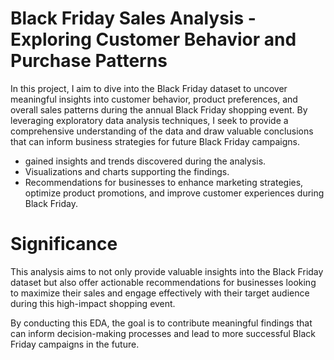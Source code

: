 # Black Friday Sales Analysis - Exploring Customer Behavior and Purchase Patterns

In this project, I aim to dive into the Black Friday dataset to uncover meaningful insights into customer behavior, product preferences, and overall sales patterns during the annual Black Friday shopping event. By leveraging exploratory data analysis techniques, I seek to provide a comprehensive understanding of the data and draw valuable conclusions that can inform business strategies for future Black Friday campaigns.

* gained insights and trends discovered during the analysis.
* Visualizations and charts supporting the findings.
* Recommendations for businesses to enhance marketing strategies, optimize product promotions, and improve customer experiences during Black Friday.


# Significance
This analysis aims to not only provide valuable insights into the Black Friday dataset but also offer actionable recommendations for businesses looking to maximize their sales and engage effectively with their target audience during this high-impact shopping event.

By conducting this EDA, the goal is to contribute meaningful findings that can inform decision-making processes and lead to more successful Black Friday campaigns in the future.
